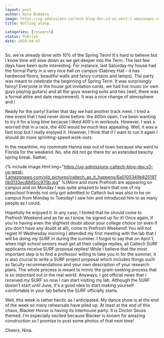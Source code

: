 ```yaml
---
layout: post
author: Nina Budaeva
image: https://ug-admissions-caltech-blog-dev.s3-us-west-1.amazonaws.com/old_pictures/caltech_as_it_happens/6a0105349b8251970b0133ec884462970b.jpg
title: Rolling along.

categories: [research]
status: Publish
date: 2010-04-07
---
```



So, we're already done with 10% of the Spring Term! It's hard to believe
but I know time will slow down as we get deeper into the Term. The last few
days have been quite interesting. For instance, last Saturday my house had the
formal Party in a very nice hall on campus (Dabney Hall - it has
hardwood floors, beautiful walls and fancy curtains and lamps). The party was
meant to celebrate the beginning of Spring Term. It was surprisingly fancy!
Everyone in the house got invitation cards, we had live music (or own guys
playing guitars) and all the guys wearing suits and ties (well, there was a
formal attire and date requirement). It was a nice change of atmosphere and I

Ready for the
party!
Earlier that day we had another track meet. I tried a
new event that I had never done before: the 400m open. I've been wanting to try
it for a long time because I liked 400's in workouts. However, I was a worried
that in a race, the 400 would be much less appealing. Well, it was a fast loop
but I really enjoyed it. However, I think that if I want to run it again I
should do more sprinting-speed work-outs.

In the
meantime, my roommate Hanna was out of town because she went to Florida for the
weekend. No, she did not go there for an extended beachy spring break. Rather,


{% include image.html img="https://ug-admissions-caltech-blog-dev.s3-us-west-1.amazonaws.com/old_pictures/caltech_as_it_happens/6a0105349b8251970b0133ec8845cc970b.jpg" %}More and more Prefrosh are appearing on
campus and on Monday I was quite amazed to learn that one of my preschool
friends not only got admitted to Caltech but was also to be on campus from
Monday to Tuesday! I saw him and introduced him to as many people as I could.

Hopefully he enjoyed it. In any case, I hinted that he should come to Prefrosh
Weekend and as far as I know, he signed up for it! Once
again, if you're having even the slightest doubt about your college choice (or
even if you don't have any doubt at all), come to Prefrosh Weekend! You will
not regret it!
Wednesday morning I attended my first meeting with the lab that I will be doing my SURF in during the summer. I forgot to say that on April 1, when high school seniors must get all their college replies, all Caltech SURF applicants receive SURF proposal replies! While I believe that the most important step is to find a professor willing to take you in for the summer, it is also crucial to write a SURF project proposal which includes things such as faculty recommendations and your own description of your research plans. The whole process is meant to mimic the grant-seeking process that is so important out in the real world. Anyways, I got official news that I received my SURF so now I can start visiting my lab. Although the SURF doesn't start until June, it's a good idea to start making yourself comfortable in your lab before the SURF officially starts.

Well, this week is rather hectic as I anticipated. My dance show is at the end of the week so many rehearsals have piled up. At least at the end of this chaos, Blacker Hovse is having its interhouse party. It is Doctor Seuss themed. I'm especially excited because Blacker is known for amazing construction so I promise to post some photos of that next time!

Cheers,
Nina.

